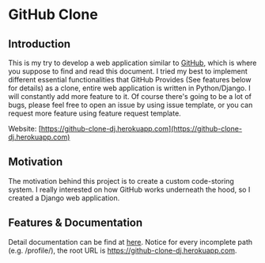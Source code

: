 # GitHub Clone
## Introduction
This is my try to develop a web application similar to [GitHub](https://github.com), which is where you suppose to find and read this document. I tried my best to implement different essential functionalities that GitHub Provides (See features below for details) as a clone, entire web application is written in Python/Django. I will constantly add more feature to it. Of course there's going to be a lot of bugs, please feel free to open an issue by using issue template, or you can request more feature using feature request template.

Website: [https://github-clone-dj.herokuapp.com](https://github-clone-dj.herokuapp.com)

## Motivation
The motivation behind this project is to create a custom code-storing system. I really interested on how GitHub works underneath the hood, so I created a Django web application.

## Features & Documentation
Detail documentation can be find at [here](https://boyuan12.me/GitHub-Clone/). Notice for every incomplete path (e.g. /profile/), the root URL is https://github-clone-dj.herokuapp.com.
